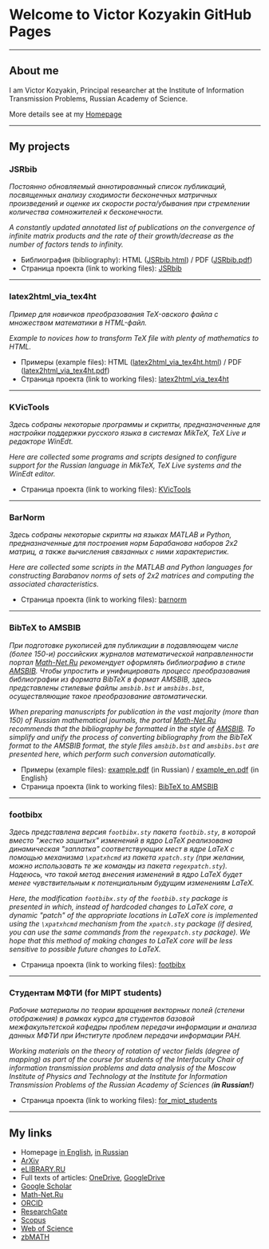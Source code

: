 # Welcome to Victor Kozyakin GitHub Pages

---
## About me
I am Victor Kozyakin, Principal researcher at the Institute of Information Transmission Problems, Russian Academy of Science.

More details see at my [Homepage](http://iitp.ru/en/users/46.htm)


---
## My projects


### JSRbib

*Постоянно обновляемый аннотированный список публикаций, посвященных анализу сходимости бесконечных матричных произведений и оценке их скорости роста/убывания при стремлении количества сомножителей к бесконечности.*

*A constantly updated annotated list of publications on the convergence of infinite matrix products and the rate of their growth/decrease as the number of factors tends to infinity.*

- Библиография (bibliography): HTML ([JSRbib.html](https://kozyakin.github.io/jsrbib/JSRbib.html)) / PDF ([JSRbib.pdf](https://kozyakin.github.io/jsrbib/JSRbib.pdf))
- Страница проекта (link to working files): [JSRbib](https://github.com/kozyakin/JSRbib)

---
### latex2html_via_tex4ht

*Пример для новичков преобразования  TeX-овского файла с множеством математики в HTML-файл.*

*Example to novices how to transform TeX file with plenty of mathematics to HTML.*

- Примеры (еxample files): HTML ([latex2html_via_tex4ht.html](https://kozyakin.github.io/latex2html/latex2html_via_tex4ht.html)) / PDF ([latex2html_via_tex4ht.pdf](https://kozyakin.github.io/latex2html/latex2html_via_tex4ht.pdf))
- Страница проекта (link to working files): [latex2html_via_tex4ht](https://github.com/kozyakin/latex2html_via_tex4ht)

---
### KVicTools

*Здесь собраны некоторые программы и скрипты, предназначенные для настройки поддержки русского языка в системах MikTeX, TeX Live и редакторе WinEdt.*

*Here are collected some programs and scripts designed to configure support for the Russian language in MikTeX, TeX Live systems and the WinEdt editor.*

- Страница проекта (link to working files): [KVicTools](https://github.com/kozyakin/KVicTools)

---
### BarNorm

*Здесь собраны некоторые скрипты на языках MATLAB и Python, предназначенные для построения норм Барабанова наборов 2x2 матриц, а также вычисления связанных с ними характеристик.*

*Here are collected some scripts in the MATLAB and Python languages for constructing Barabanov norms of sets of 2x2 matrices and computing the associated characteristics.*

- Страница проекта (link to working files): [barnorm](https://github.com/kozyakin/barnorm)

------
### BibTeX to AMSBIB

*При подготовке рукописей для публикации в подавляющем числе (более 150-и) российских журналов математической направленности портал [Math-Net.Ru](https://www.mathnet.ru/) рекомендует оформлять библиографию в стиле [AMSBIB](https://www.mathnet.ru/poffice/amsbibpackage.phtml?wshow=amsbibpackage&option_lang=rus). Чтобы упростить и унифицировать процесс преобразования библиографии из формата BibTeX в формат AMSBIB, здесь представлены стилевые файлы `amsbib.bst` и `amsbibs.bst`, осуществляющие такое преобразование автоматически.*

*When preparing manuscripts for publication in the vast majority (more than 150) of Russian mathematical journals, the portal [Math-Net.Ru](https://www.mathnet.ru/index.phtml?&option_lang=eng) recommends that the bibliography be formatted in the style of [AMSBIB](https://www.mathnet.ru/poffice/amsbibpackage.phtml?wshow=amsbibpackage&option_lang=eng). To simplify and unify the process of converting bibliography from the BibTeX format to the AMSBIB format, the style files `amsbib.bst` and `amsbibs.bst` are presented here, which perform such conversion automatically.*

- Примеры (example files): [example.pdf](https://kozyakin.github.io/bibtex_to_amsbib/example/example.pdf) (in Russian) / [example_en.pdf](https://kozyakin.github.io/bibtex_to_amsbib/example/example_en.pdf) (in English}
- Страница проекта (link to working files): [BibTeX to AMSBIB](https://github.com/kozyakin/kozyakin.github.io/tree/main/bibtex_to_amsbib)

---
### footbibx

*Здесь представлена версия `footbibx.sty` пакета `footbib.sty`, в которой вместо "жестко зашитых" изменений в ядро LaTeX реализована динамическая "заплатка" соответствующих мест в ядре LaTeX с помощью механизма `\xpatxhcmd` из пакета `xpatch.sty` (при желании, можно использовать те же команды из пакета `regexpatch.sty`). Надеюсь, что такой метод внесения изменений в ядро LaTeX будет менее чувствительным к потенциальным будущим изменениям LaTeX.*

*Here, the modification `footbibx.sty` of the `footbib.sty` package is presented in which, instead of hardcoded changes to LaTeX core, a dynamic "patch" of the appropriate locations in LaTeX core is implemented using the `\xpatxhcmd` mechanism from the `xpatch.sty` package (if desired, you can use the same commands from the `regexpatch.sty` package). We hope that this method of making changes to LaTeX core will be less sensitive to possible future changes to LaTeX.*

- Страница проекта (link to working files): [footbibx](https://github.com/kozyakin/kozyakin.github.io/tree/main/footbibx)

---
### Студентам МФТИ (for MIPT students)

*Рабочие материалы по теории вращения векторных полей (степени отображения) в рамках курса для студентов базовой межфакультетской кафедры проблем передачи информации и анализа данных МФТИ при Институте проблем передачи информации РАН.*

*Working materials on the theory of rotation of vector fields (degree of mapping) as part of the course for students of the Interfaculty Chair of information transmission problems and data analysis of the Moscow Institute of Physics and Technology at the Institute for Information Transmission Problems of the Russian Academy of Sciences (**in Russian!**)*

- Страница проекта (link to working files): [for_mipt_students](https://github.com/kozyakin/kozyakin.github.io/tree/main/for_mipt_students)

---
## My links

- Homepage [in English](http://iitp.ru/en/users/46.htm), [in Russian](http://iitp.ru/ru/users/46.htm)
- [ArXiv](https://arxiv.org/a/kozyakin_v_1)
- [eLIBRARY.RU](https://elibrary.ru/author_items.asp?spin=6507-5516)
- Full texts of articles: [OneDrive](https://1drv.ms/u/s!AqYCDuOO8PSdg-Vw4o__lT0m5BR9xA?e=T4oeA9), [GoogleDrive](https://drive.google.com/drive/folders/0Bxw63g5l4P7pM3JSU0RQTjlGSjQ?usp=sharing)
- [Google Scholar](https://scholar.google.com/citations?user=QuhA8hoAAAAJ)
- [Math-Net.Ru](http://mathnet.ru/rus/person17907)
- [ORCID](https://orcid.org/0000-0002-6465-0040)
- [ResearchGate](https://researchgate.net/profile/Victor_Kozyakin/)
- [Scopus](https://scopus.com/authid/detail.url?authorId=7003617925)
- [Web of Science](https://www.webofscience.com/wos/author/record/L-2971-2013)
- [zbMATH](https://zbmath.org/authors/?q=ai:kozyakin.victor-s)
